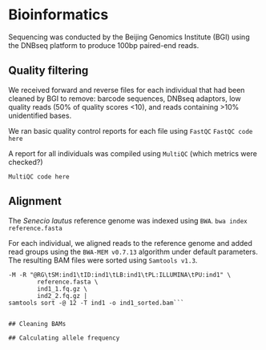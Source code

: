 # Bioinformatics
Sequencing was conducted by the Beijing Genomics Institute (BGI) using the DNBseq platform to produce 100bp paired-end reads.

## Quality filtering
We received forward and reverse files for each individual that had been cleaned by BGI to remove: barcode sequences, DNBseq adaptors, low quality reads (50% of quality scores <10), and reads containing >10% unidentified bases. 

We ran basic quality control reports for each file using ```FastQC```
```FastQC code here```

A report for all individuals was compiled using ```MultiQC``` (which metrics were checked?)

```MultiQC code here```


## Alignment

The *Senecio lautus* reference genome was indexed using ```BWA```.
```bwa index reference.fasta```

For each individual, we aligned reads to the reference genome and added read groups using the ```BWA-MEM v0.7.13``` algorithm under default parameters. The resulting BAM files were sorted using ```Samtools v1.3```.

```bwa mem \
-M -R "@RG\tSM:ind1\tID:ind1\tLB:ind1\tPL:ILLUMINA\tPU:ind1" \
        reference.fasta \
        ind1_1.fq.gz \
        ind2_2.fq.gz |
samtools sort -@ 12 -T ind1 -o ind1_sorted.bam```


## Cleaning BAMs

## Calculating allele frequency

